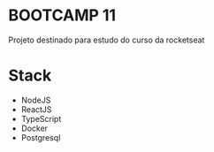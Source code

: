 # BOOTCAMP 11 
Projeto destinado para estudo do curso da rocketseat

# Stack
* NodeJS
* ReactJS
* TypeScript
* Docker
* Postgresql

